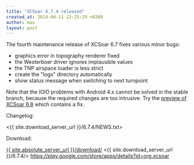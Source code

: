 ```yaml
---
title: "XCSoar 6.7.4 released"
created_at: 2014-04-11 12:25:19 +0200
author: max
layout: post
---
```


The fourth maintenance release of XCSoar 6.7 fixes various minor bugs:

* graphics error in topography renderer fixed
* the Westerboer driver ignores implausible values
* the TNP airspace loader is less strict
* create the "logs" directory automatically
* show status message when switching to next turnpoint

Note that the IOIO problems with Android 4.x cannot be solved in the
stable branch, because the required changes are too intrusive.  Try
the
[preview of XCSoar 6.8](https://play.google.com/store/apps/details?id=org.xcsoar.testing)
which contains a fix.

Changelog:

  <{{ site.download_server_url }}/6.7.4/NEWS.txt>

Download:

 [{{ site.absolute_server_url }}/download/](/download/)
 <{{ site.download_server_url }}/6.7.4/>
 <https://play.google.com/store/apps/details?id=org.xcsoar>
